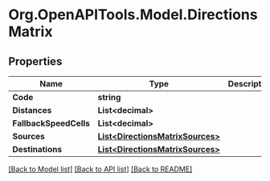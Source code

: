 
# Org.OpenAPITools.Model.DirectionsMatrix

## Properties

Name | Type | Description | Notes
------------ | ------------- | ------------- | -------------
**Code** | **string** |  | [optional] 
**Distances** | **List&lt;decimal&gt;** |  | [optional] 
**FallbackSpeedCells** | **List&lt;decimal&gt;** |  | [optional] 
**Sources** | [**List&lt;DirectionsMatrixSources&gt;**](DirectionsMatrixSources.md) |  | [optional] 
**Destinations** | [**List&lt;DirectionsMatrixSources&gt;**](DirectionsMatrixSources.md) |  | [optional] 

[[Back to Model list]](../README.md#documentation-for-models)
[[Back to API list]](../README.md#documentation-for-api-endpoints)
[[Back to README]](../README.md)

